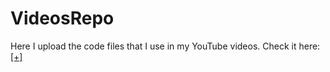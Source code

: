 # VideosRepo
Here I upload the code files that I use in my YouTube videos. Check it here: [[+]](https://youtube.com/@host.2077)
